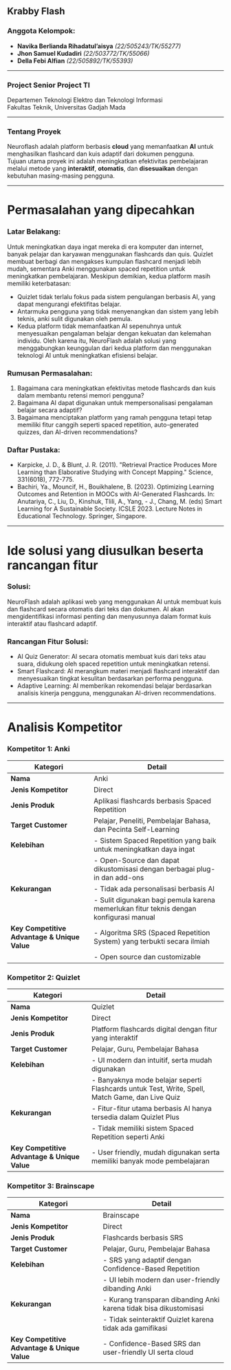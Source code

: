 ## Krabby Flash  

### **Anggota Kelompok:**  
- **Navika Berlianda Rihadatul’aisya** *(22/505243/TK/55277)*  
- **Jhon Samuel Kudadiri** *(22/503772/TK/55066)*  
- **Della Febi Alfian** *(22/505892/TK/55393)*  

---

### **Project Senior Project TI**  
Departemen Teknologi Elektro dan Teknologi Informasi  
Fakultas Teknik, Universitas Gadjah Mada  

--- 

### **Tentang Proyek**  
Neuroflash adalah platform berbasis **cloud** yang memanfaatkan **AI** untuk menghasilkan flashcard dan kuis adaptif dari dokumen pengguna.  
Tujuan utama proyek ini adalah meningkatkan efektivitas pembelajaran melalui metode yang **interaktif**, **otomatis**, dan **disesuaikan** dengan kebutuhan masing-masing pengguna.   

---
# **Permasalahan yang dipecahkan**

### **Latar Belakang:**
Untuk meningkatkan daya ingat mereka di era komputer dan internet, banyak pelajar dan karyawan menggunakan flashcards dan quis. Quizlet membuat berbagi dan mengakses kumpulan flashcard menjadi lebih mudah, sementara Anki menggunakan spaced repetition untuk meningkatkan pembelajaran. Meskipun demikian, kedua platform masih memiliki keterbatasan:  
- Quizlet tidak terlalu fokus pada sistem pengulangan berbasis AI, yang dapat mengurangi efektifitas belajar. 
- Antarmuka pengguna yang tidak menyenangkan dan sistem yang lebih teknis, anki sulit digunakan oleh pemula. 
- Kedua platform tidak memanfaatkan AI sepenuhnya untuk menyesuaikan pengalaman belajar dengan kekuatan dan kelemahan individu.
Oleh karena itu, NeuroFlash adalah solusi yang menggabungkan keunggulan dari kedua platform dan menggunakan teknologi AI untuk meningkatkan efisiensi belajar. 

### **Rumusan Permasalahan:**
1. Bagaimana cara meningkatkan efektivitas metode flashcards dan kuis dalam membantu retensi memori pengguna? 
2. Bagaimana AI dapat digunakan untuk mempersonalisasi pengalaman belajar secara adaptif? 
3. Bagaimana menciptakan platform yang ramah pengguna tetapi tetap memiliki fitur canggih seperti spaced repetition, auto-generated quizzes, dan AI-driven recommendations? 

 
### **Daftar Pustaka:**
- Karpicke, J. D., & Blunt, J. R. (2011). "Retrieval Practice Produces More Learning than Elaborative Studying with Concept Mapping." Science, 331(6018), 772-775.  
- Bachiri, Ya., Mouncif, H., Bouikhalene, B. (2023). Optimizing Learning Outcomes and Retention in MOOCs with AI-Generated Flashcards. In: Anutariya, C., Liu, D., Kinshuk, Tlili, A., Yang, - J., Chang, M. (eds) Smart Learning for A Sustainable Society. ICSLE 2023. Lecture Notes in Educational Technology. Springer, Singapore. 

---

# Ide solusi yang diusulkan beserta rancangan fitur 

### Solusi:
NeuroFlash adalah aplikasi web yang menggunakan AI untuk membuat kuis dan flashcard secara otomatis dari teks dan dokumen. AI akan mengidentifikasi informasi penting dan menyusunnya dalam format kuis interaktif atau flashcard adaptif. 

### **Rancangan Fitur Solusi:**
- AI Quiz Generator: AI secara otomatis membuat kuis dari teks atau suara, didukung oleh spaced repetition untuk meningkatkan retensi. 
- Smart Flashcard: AI merangkum materi menjadi flashcard interaktif dan menyesuaikan tingkat kesulitan berdasarkan performa pengguna. 
- Adaptive Learning: AI memberikan rekomendasi belajar berdasarkan analisis kinerja pengguna, menggunakan AI-driven recommendations. 

---

# Analisis Kompetitor  

### Kompetitor 1: Anki  

| **Kategori**                     | **Detail**  |
|-----------------------------------|------------|
| **Nama**                          | Anki  |
| **Jenis Kompetitor**              | Direct |
| **Jenis Produk**                  | Aplikasi flashcards berbasis Spaced Repetition  |
| **Target Customer**               | Pelajar, Peneliti, Pembelajar Bahasa, dan Pecinta Self-Learning  |
| **Kelebihan**                     | - Sistem Spaced Repetition yang baik untuk meningkatkan daya ingat  |
|                                   | - Open-Source dan dapat dikustomisasi dengan berbagai plug-in dan add-ons  |
| **Kekurangan**                    | - Tidak ada personalisasi berbasis AI  |
|                                   | - Sulit digunakan bagi pemula karena memerlukan fitur teknis dengan konfigurasi manual  |
| **Key Competitive Advantage & Unique Value**  | - Algoritma SRS (Spaced Repetition System) yang terbukti secara ilmiah  |
|                                   | - Open source dan customizable  |

### Kompetitor 2: Quizlet  

| **Kategori**                     | **Detail**  |
|-----------------------------------|------------|
| **Nama**                          | Quizlet  |
| **Jenis Kompetitor**              | Direct  |
| **Jenis Produk**                  | Platform flashcards digital dengan fitur yang interaktif  |
| **Target Customer**               | Pelajar, Guru, Pembelajar Bahasa  |
| **Kelebihan**                     | - UI modern dan intuitif, serta mudah digunakan  |
|                                   | - Banyaknya mode belajar seperti Flashcards untuk Test, Write, Spell, Match Game, dan Live Quiz  |
| **Kekurangan**                    | - Fitur-fitur utama berbasis AI hanya tersedia dalam Quizlet Plus  |
|                                   | - Tidak memiliki sistem Spaced Repetition seperti Anki  |
| **Key Competitive Advantage & Unique Value**  | - User friendly, mudah digunakan serta memiliki banyak mode pembelajaran  |

### Kompetitor 3: Brainscape  

| **Kategori**                     | **Detail**  |
|-----------------------------------|------------|
| **Nama**                          | Brainscape  |
| **Jenis Kompetitor**              | Direct |
| **Jenis Produk**                  | Flashcards berbasis SRS  |
| **Target Customer**               | Pelajar, Guru, Pembelajar Bahasa  |
| **Kelebihan**                     | - SRS yang adaptif dengan Confidence-Based Repetition  |
|                                   | - UI lebih modern dan user-friendly dibanding Anki  |
| **Kekurangan**                    | - Kurang transparan dibanding Anki karena tidak bisa dikustomisasi  |
|                                   | - Tidak seinteraktif Quizlet karena tidak ada gamifikasi  |
| **Key Competitive Advantage & Unique Value**  | - Confidence-Based SRS dan user-friendly UI serta cloud  |


